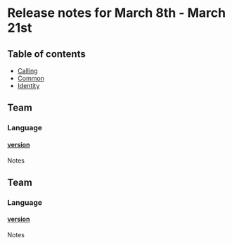 # Release notes for March 8th - March 21st

## Table of contents
* [Calling](#calling)
* [Common](#common)
* [Identity](#identity)

## Team

### Language
#### [version](link)
Notes

## Team

### Language
#### [version](link)
Notes
